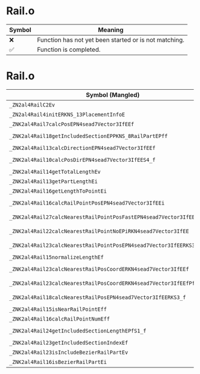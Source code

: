 # Rail.o
| Symbol | Meaning 
| ------------- | ------------- 
| :x: | Function has not yet been started or is not matching. 
| :white_check_mark: | Function is completed. 


# Rail.o
| Symbol (Mangled) | Symbol (Demangled) | Decompiled? |
| ------------- |  ------------- | ------------- |
| `_ZN2al4RailC2Ev` | `al::Rail::Rail(void)` | :white_check_mark: |
| `_ZN2al4Rail4initERKNS_13PlacementInfoE` | `al::Rail::init(al::PlacementInfo const&)` | :white_check_mark: |
| `_ZNK2al4Rail7calcPosEPN4sead7Vector3IfEEf` | `al::Rail::calcPos(sead::Vector3<float> *,float)const` | :white_check_mark: |
| `_ZNK2al4Rail18getIncludedSectionEPPKNS_8RailPartEPff` | `al::Rail::getIncludedSection(al::RailPart const**,float *,float)const` | :white_check_mark: |
| `_ZNK2al4Rail13calcDirectionEPN4sead7Vector3IfEEf` | `al::Rail::calcDirection(sead::Vector3<float> *,float)const` | :white_check_mark: |
| `_ZNK2al4Rail10calcPosDirEPN4sead7Vector3IfEES4_f` | `al::Rail::calcPosDir(sead::Vector3<float> *,sead::Vector3<float> *,float)const` | :white_check_mark: |
| `_ZNK2al4Rail14getTotalLengthEv` | `al::Rail::getTotalLength(void)const` | :white_check_mark: |
| `_ZNK2al4Rail13getPartLengthEi` | `al::Rail::getPartLength(int)const` | :white_check_mark: |
| `_ZNK2al4Rail16getLengthToPointEi` | `al::Rail::getLengthToPoint(int)const` | :white_check_mark: |
| `_ZNK2al4Rail16calcRailPointPosEPN4sead7Vector3IfEEi` | `al::Rail::calcRailPointPos(sead::Vector3<float> *,int)const` | :white_check_mark: |
| `_ZNK2al4Rail27calcNearestRailPointPosFastEPN4sead7Vector3IfEEPjRKS3_` | `al::Rail::calcNearestRailPointPosFast(sead::Vector3<float> *,unsigned int *,sead::Vector3<float> const&)const` | :white_check_mark: |
| `_ZNK2al4Rail22calcNearestRailPointNoEPiRKN4sead7Vector3IfEE` | `al::Rail::calcNearestRailPointNo(int *,sead::Vector3<float> const&)const` | :white_check_mark: |
| `_ZNK2al4Rail23calcNearestRailPointPosEPN4sead7Vector3IfEERKS3_` | `al::Rail::calcNearestRailPointPos(sead::Vector3<float> *,sead::Vector3<float> const&)const` | :white_check_mark: |
| `_ZNK2al4Rail15normalizeLengthEf` | `al::Rail::normalizeLength(float)const` | :white_check_mark: |
| `_ZNK2al4Rail23calcNearestRailPosCoordERKN4sead7Vector3IfEEf` | `al::Rail::calcNearestRailPosCoord(sead::Vector3<float> const&,float)const` | :white_check_mark: |
| `_ZNK2al4Rail23calcNearestRailPosCoordERKN4sead7Vector3IfEEfPf` | `al::Rail::calcNearestRailPosCoord(sead::Vector3<float> const&,float,float *)const` | :white_check_mark: |
| `_ZNK2al4Rail18calcNearestRailPosEPN4sead7Vector3IfEERKS3_f` | `al::Rail::calcNearestRailPos(sead::Vector3<float> *,sead::Vector3<float> const&,float)const` | :white_check_mark: |
| `_ZNK2al4Rail15isNearRailPointEff` | `al::Rail::isNearRailPoint(float,float)const` | :white_check_mark: |
| `_ZNK2al4Rail16calcRailPointNumEff` | `al::Rail::calcRailPointNum(float,float)const` | :white_check_mark: |
| `_ZNK2al4Rail24getIncludedSectionLengthEPfS1_f` | `al::Rail::getIncludedSectionLength(float *,float *,float)const` | :white_check_mark: |
| `_ZNK2al4Rail23getIncludedSectionIndexEf` | `al::Rail::getIncludedSectionIndex(float)const` | :white_check_mark: |
| `_ZNK2al4Rail23isIncludeBezierRailPartEv` | `al::Rail::isIncludeBezierRailPart(void)const` | :white_check_mark: |
| `_ZNK2al4Rail16isBezierRailPartEi` | `al::Rail::isBezierRailPart(int)const` | :white_check_mark: |
